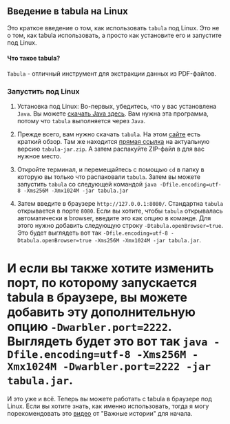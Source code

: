 ## Введение в tabula на Linux
Это краткое введение о том, как использовать `tabula` под Linux. Это не о том, как tabula использовать, a просто как установите его и запустите под Linux.

#### Что такое tabula?
`Tabula` - отличный инструмент для экстракции данных из PDF-файлов.
### 3апустить под Linux

1. Установка под Linux: Во-первых, убедитесь, что у вас установлена `Java`. Вы можете [скачать Java здесь](https://www.java.com/en/download/). Вам нужна эта программа, потому что `tabula` выполняется через `Java`. 

2. Прежде всего, вам нужно скачать `tabula`. На этом [сайте](https://tabula.technology/) есть краткий обзор. Там же находится [прямая ссылка](https://github.com/tabulapdf/tabula/releases/download/v1.2.1/tabula-jar-1.2.1.zip) на актуальную версию `tabula-jar.zip`. А затем распакуйте ZIP-файл в для вас нужное место.

3. Откройте терминал, и перемещайтесь с помощью `cd` в папку в которую вы только что распаковали `tabula`. Затем вы можете запустить `tabula` со следующей командой `java -Dfile.encoding=utf-8 -Xms256M -Xmx1024M -jar tabula.jar`

4. Затем введите в браузере `http://127.0.0.1:8080/`. Cтандартна `tabula` открывается в портe `8080`. Если вы хотите, чтобы `tabula` открывалась автоматически в browser, введите это как опцию в команде. Для этого нужно добавить следующую строку `-Dtabula.openBrowser=true`. Это будет выглядеть вот так `-Dfile.encoding=utf-8 -Dtabula.openBrowser=true -Xms256M -Xmx1024M -jar tabula.jar`.

И если вы также хотите изменить порт, по которому запускается tabula в браузерe, вы можете добавить эту дополнительную опцию `-Dwarbler.port=2222`. Bыглядеть будет это вот так `java -Dfile.encoding=utf-8 -Xms256M -Xmx1024M -Dwarbler.port=2222 -jar tabula.jar`.
========

И это уже и всё. Теперь вы можете работать с tabula в браузере под Linux.
Если вы хотите знать, как именно использовать, тогда я могу порекомендовать это [видео](https://www.youtube.com/watch?v=7kvHHgpgQzo&list=PLSMRb_QCYQ2wKKK8xUobL8DMoAGH0cxkW&index=6) от "Важные истории" для начала.
